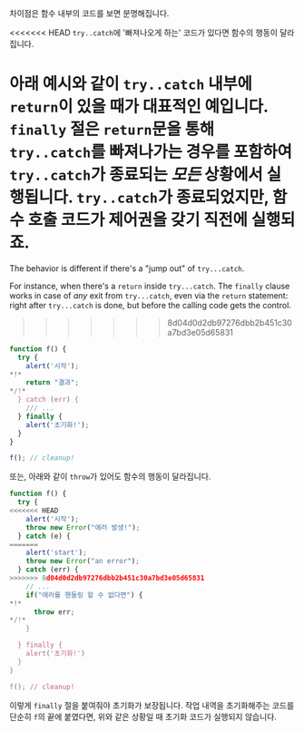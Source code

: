 차이점은 함수 내부의 코드를 보면 분명해집니다.

<<<<<<< HEAD
`try..catch`에 '빠져나오게 하는' 코드가 있다면 함수의 행동이 달라집니다.

아래 예시와 같이 `try..catch` 내부에 `return`이 있을 때가 대표적인 예입니다. `finally` 절은 `return`문을 통해 `try..catch`를 빠져나가는 경우를 포함하여 `try..catch`가 종료되는 *모든* 상황에서 실행됩니다. `try..catch`가 종료되었지만, 함수 호출 코드가 제어권을 갖기 직전에 실행되죠.
=======
The behavior is different if there's a "jump out" of `try...catch`.

For instance, when there's a `return` inside `try...catch`. The `finally` clause works in case of *any* exit from `try...catch`, even via the `return` statement: right after `try...catch` is done, but before the calling code gets the control.
>>>>>>> 8d04d0d2db97276dbb2b451c30a7bd3e05d65831

```js run
function f() {
  try {
    alert('시작');
*!*
    return "결과";
*/!*
  } catch (err) {
    /// ...
  } finally {
    alert('초기화!');
  }
}

f(); // cleanup!
```

또는, 아래와 같이 `throw`가 있어도 함수의 행동이 달라집니다.

```js run
function f() {
  try {
<<<<<<< HEAD
    alert('시작');
    throw new Error("에러 발생!");
  } catch (e) {
=======
    alert('start');
    throw new Error("an error");
  } catch (err) {
>>>>>>> 8d04d0d2db97276dbb2b451c30a7bd3e05d65831
    // ...
    if("에러를 핸들링 할 수 없다면") {
*!*
      throw err;
*/!*
    }

  } finally {
    alert('초기화!')
  }
}

f(); // cleanup!
```

이렇게 `finally` 절을 붙여줘야 초기화가 보장됩니다. 작업 내역을 초기화해주는 코드를 단순히 `f`의 끝에 붙였다면, 위와 같은 상황일 때 초기화 코드가 실행되지 않습니다.
